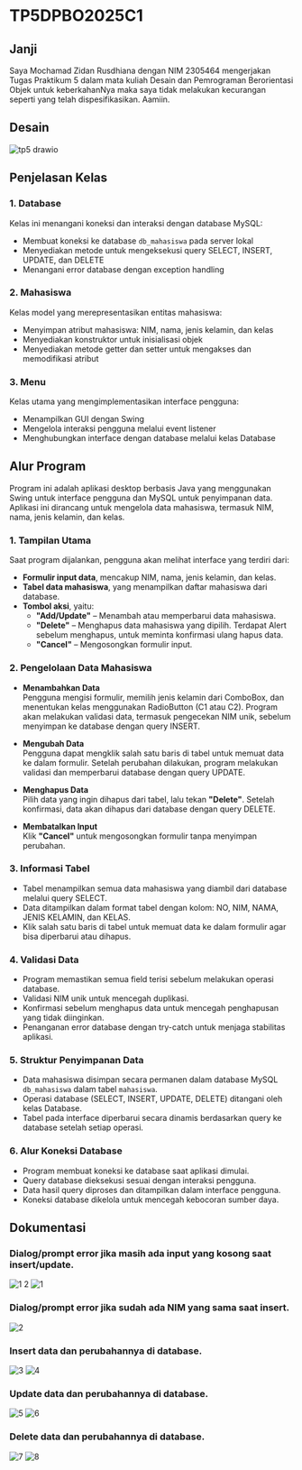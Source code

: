# TP5DPBO2025C1
 
## Janji
Saya Mochamad Zidan Rusdhiana dengan NIM 2305464 mengerjakan Tugas Praktikum 5 dalam mata kuliah Desain dan Pemrograman Berorientasi Objek untuk keberkahanNya maka saya tidak melakukan kecurangan seperti yang telah dispesifikasikan. Aamiin.

## Desain
![tp5 drawio](https://github.com/user-attachments/assets/3a5b4ba4-4fa4-4037-8143-2df169f475d6)

## Penjelasan Kelas

### 1. Database
Kelas ini menangani koneksi dan interaksi dengan database MySQL:
- Membuat koneksi ke database `db_mahasiswa` pada server lokal
- Menyediakan metode untuk mengeksekusi query SELECT, INSERT, UPDATE, dan DELETE
- Menangani error database dengan exception handling

### 2. Mahasiswa
Kelas model yang merepresentasikan entitas mahasiswa:
- Menyimpan atribut mahasiswa: NIM, nama, jenis kelamin, dan kelas
- Menyediakan konstruktor untuk inisialisasi objek
- Menyediakan metode getter dan setter untuk mengakses dan memodifikasi atribut

### 3. Menu
Kelas utama yang mengimplementasikan interface pengguna:
- Menampilkan GUI dengan Swing
- Mengelola interaksi pengguna melalui event listener
- Menghubungkan interface dengan database melalui kelas Database

## Alur Program  
Program ini adalah aplikasi desktop berbasis Java yang menggunakan Swing untuk interface pengguna dan MySQL untuk penyimpanan data. Aplikasi ini dirancang untuk mengelola data mahasiswa, termasuk NIM, nama, jenis kelamin, dan kelas.

### 1. Tampilan Utama  
Saat program dijalankan, pengguna akan melihat interface yang terdiri dari:  
- **Formulir input data**, mencakup NIM, nama, jenis kelamin, dan kelas.  
- **Tabel data mahasiswa**, yang menampilkan daftar mahasiswa dari database.  
- **Tombol aksi**, yaitu:  
  - **"Add/Update"** – Menambah atau memperbarui data mahasiswa.  
  - **"Delete"** – Menghapus data mahasiswa yang dipilih. Terdapat Alert sebelum menghapus, untuk meminta konfirmasi ulang hapus data.
  - **"Cancel"** – Mengosongkan formulir input.  

### 2. Pengelolaan Data Mahasiswa  
- **Menambahkan Data**  
  Pengguna mengisi formulir, memilih jenis kelamin dari ComboBox, dan menentukan kelas menggunakan RadioButton (C1 atau C2). Program akan melakukan validasi data, termasuk pengecekan NIM unik, sebelum menyimpan ke database dengan query INSERT.
  
- **Mengubah Data**  
  Pengguna dapat mengklik salah satu baris di tabel untuk memuat data ke dalam formulir. Setelah perubahan dilakukan, program melakukan validasi dan memperbarui database dengan query UPDATE.
  
- **Menghapus Data**  
  Pilih data yang ingin dihapus dari tabel, lalu tekan **"Delete"**. Setelah konfirmasi, data akan dihapus dari database dengan query DELETE.
  
- **Membatalkan Input**  
  Klik **"Cancel"** untuk mengosongkan formulir tanpa menyimpan perubahan.  

### 3. Informasi Tabel  
- Tabel menampilkan semua data mahasiswa yang diambil dari database melalui query SELECT.
- Data ditampilkan dalam format tabel dengan kolom: NO, NIM, NAMA, JENIS KELAMIN, dan KELAS.
- Klik salah satu baris di tabel untuk memuat data ke dalam formulir agar bisa diperbarui atau dihapus.  

### 4. Validasi Data
- Program memastikan semua field terisi sebelum melakukan operasi database.
- Validasi NIM unik untuk mencegah duplikasi.
- Konfirmasi sebelum menghapus data untuk mencegah penghapusan yang tidak diinginkan.
- Penanganan error database dengan try-catch untuk menjaga stabilitas aplikasi.

### 5. Struktur Penyimpanan Data  
- Data mahasiswa disimpan secara permanen dalam database MySQL `db_mahasiswa` dalam tabel `mahasiswa`.
- Operasi database (SELECT, INSERT, UPDATE, DELETE) ditangani oleh kelas Database.
- Tabel pada interface diperbarui secara dinamis berdasarkan query ke database setelah setiap operasi.

### 6. Alur Koneksi Database
- Program membuat koneksi ke database saat aplikasi dimulai.
- Query database dieksekusi sesuai dengan interaksi pengguna.
- Data hasil query diproses dan ditampilkan dalam interface pengguna.
- Koneksi database dikelola untuk mencegah kebocoran sumber daya.

## Dokumentasi
### Dialog/prompt error jika masih ada input yang kosong saat insert/update.
![1 2](https://github.com/user-attachments/assets/52ea8ee2-0467-4fde-b271-e7399ee74d4c)
![1](https://github.com/user-attachments/assets/93ec1a4b-8863-495b-90db-6061edafe85c)

### Dialog/prompt error jika sudah ada NIM yang sama saat insert.
![2](https://github.com/user-attachments/assets/c609b18d-e028-4739-968a-bc736c5edb35)

### Insert data dan perubahannya di database.
![3](https://github.com/user-attachments/assets/3bf7ce85-8064-4179-8a73-63caf653504c)
![4](https://github.com/user-attachments/assets/0f259fef-16c2-4370-87fa-76a4b5fd12ea)

### Update data dan perubahannya di database.
![5](https://github.com/user-attachments/assets/dc37ea1b-045f-46df-923f-b8ded7b508ed)
![6](https://github.com/user-attachments/assets/1978a33b-1b13-4b63-b0fc-58f46ea8ffc6)

### Delete data dan perubahannya di database.
![7](https://github.com/user-attachments/assets/df1ae5cf-2f66-4a4a-b711-7dae66683ec1)
![8](https://github.com/user-attachments/assets/376f8bdd-56e0-40da-a791-83f9f17be8e5)
